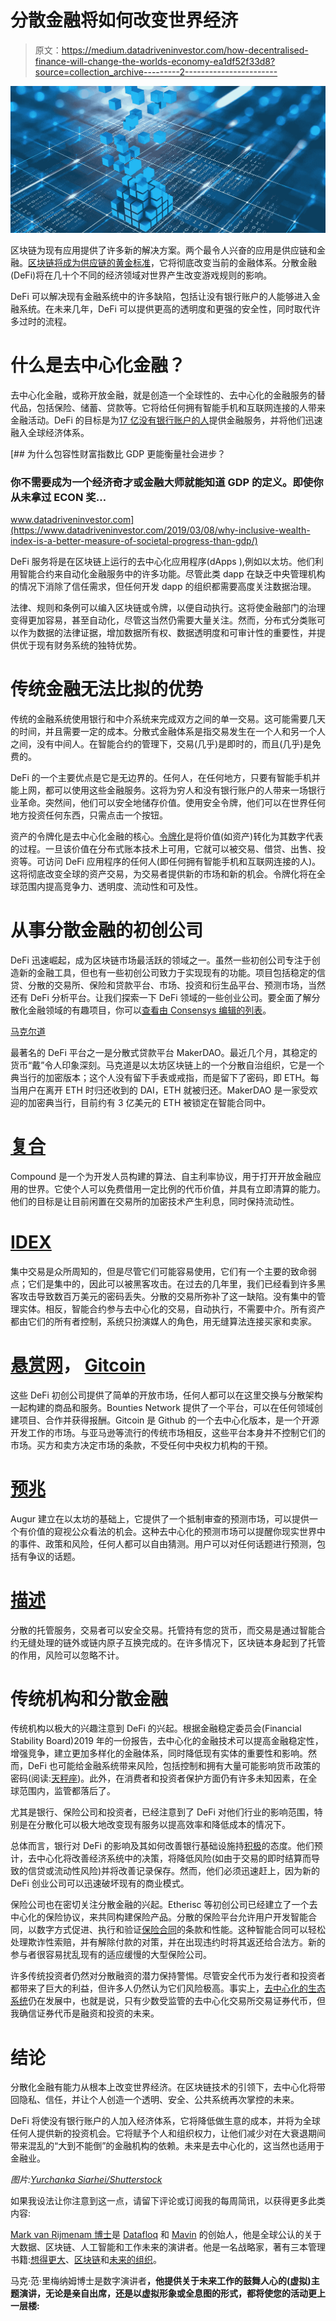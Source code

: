 # 分散金融将如何改变世界经济

> 原文：<https://medium.datadriveninvestor.com/how-decentralised-finance-will-change-the-worlds-economy-ea1df52f33d8?source=collection_archive---------2----------------------->

![](img/8f20d5ce5faa9000831359cbc73cbae5.png)

区块链为现有应用提供了许多新的解决方案。两个最令人兴奋的应用是供应链和金融。[区块链将成为供应链的黄金标准](https://vanrijmenam.nl/blockchain-becoming-gold-standard-supply-chains/)，它将彻底改变当前的金融体系。分散金融(DeFi)将在几十个不同的经济领域对世界产生改变游戏规则的影响。

DeFi 可以解决现有金融系统中的许多缺陷，包括让没有银行账户的人能够进入金融系统。在未来几年，DeFi 可以提供更高的透明度和更强的安全性，同时取代许多过时的流程。

# 什么是去中心化金融？

去中心化金融，或称开放金融，就是创造一个全球性的、去中心化的金融服务的替代品，包括保险、储蓄、贷款等。它将给任何拥有智能手机和互联网连接的人带来金融活动。DeFi 的目标是为[17 亿没有银行账户的人](https://www.worldbank.org/en/news/press-release/2018/04/19/financial-inclusion-on-the-rise-but-gaps-remain-global-findex-database-shows)提供金融服务，并将他们迅速融入全球经济体系。

[](https://www.datadriveninvestor.com/2019/03/08/why-inclusive-wealth-index-is-a-better-measure-of-societal-progress-than-gdp/) [## 为什么包容性财富指数比 GDP 更能衡量社会进步？

### 你不需要成为一个经济奇才或金融大师就能知道 GDP 的定义。即使你从未拿过 ECON 奖…

www.datadriveninvestor.com](https://www.datadriveninvestor.com/2019/03/08/why-inclusive-wealth-index-is-a-better-measure-of-societal-progress-than-gdp/) 

DeFi 服务将是在区块链上运行的去中心化应用程序(dApps ),例如以太坊。他们利用智能合约来自动化金融服务中的许多功能。尽管此类 dapp 在缺乏中央管理机构的情况下消除了信任需求，但任何开发 dapp 的组织都需要高度关注数据治理。

法律、规则和条例可以编入区块链或令牌，以便自动执行。这将使金融部门的治理变得更加容易，甚至自动化，尽管这当然仍需要大量关注。然而，分布式分类账可以作为数据的法律证据，增加数据所有权、数据透明度和可审计性的重要性，并提供优于现有财务系统的独特优势。

# 传统金融无法比拟的优势

传统的金融系统使用银行和中介系统来完成双方之间的单一交易。这可能需要几天的时间，并且需要一定的成本。分散式金融体系是指交易发生在一个人和另一个人之间，没有中间人。在智能合约的管理下，交易(几乎)是即时的，而且(几乎)是免费的。

DeFi 的一个主要优点是它是无边界的。任何人，在任何地方，只要有智能手机并能上网，都可以使用这些金融服务。这将为穷人和没有银行账户的人带来一场银行业革命。突然间，他们可以安全地储存价值。使用安全令牌，他们可以在世界任何地方投资任何东西，只需点击一个按钮。

资产的令牌化是去中心化金融的核心。[令牌化](https://vanrijmenam.nl/purpose-driven-tokenisation-innovative-ecosystems/)是将价值(如资产)转化为其数字代表的过程。一旦该价值在分布式账本技术上可用，它就可以被交易、借贷、出售、投资等。可访问 DeFi 应用程序的任何人(即任何拥有智能手机和互联网连接的人)。这将彻底改变全球的资产交易，为交易者提供新的市场和新的机会。令牌化将在全球范围内提高竞争力、透明度、流动性和可及性。

# 从事分散金融的初创公司

DeFi 迅速崛起，成为区块链市场最活跃的领域之一。虽然一些初创公司专注于创造新的金融工具，但也有一些初创公司致力于实现现有的功能。项目包括稳定的信贷、分散的交易所、保险和贷款平台、市场、投资和衍生品平台、预测市场，当然还有 DeFi 分析平台。让我们探索一下 DeFi 领域的一些创业公司。要全面了解分散化金融领域的有趣项目，你可以[查看由 Consensys 编辑的列表](https://consensys.net/blog/news/the-100-projects-pioneering-decentralized-finance/)。

[马克尔道 ](https://makerdao.com/)

最著名的 DeFi 平台之一是分散式贷款平台 MakerDAO。最近几个月，其稳定的货币“戴”令人印象深刻。马克道是以太坊区块链上的一个分散自治组织，它是一个典当行的加密版本；这个人没有留下手表或戒指，而是留下了密码，即 ETH。每当用户在离开 ETH 时归还收到的 DAI，ETH 就被归还。MakerDAO 是一家受欢迎的加密典当行，目前约有 3 亿美元的 ETH 被锁定在智能合同中。

# [复合](https://compound.finance)

Compound 是一个为开发人员构建的算法、自主利率协议，用于打开开放金融应用的世界。它使个人可以免费借用一定比例的代币价值，并具有立即清算的能力。他们的目标是让目前闲置在交易所的加密技术产生利息，同时保持流动性。

# [IDEX](https://idex.market/eth/idex)

集中交易是众所周知的，但是尽管它们可能容易使用，它们有一个主要的致命弱点；它们是集中的，因此可以被黑客攻击。在过去的几年里，我们已经看到许多黑客攻击导致数百万美元的密码丢失。分散的交易所弥补了这一缺陷。没有集中的管理实体。相反，智能合约参与去中心化的交易，自动执行，不需要中介。所有资产都由它们的所有者控制，系统只扮演媒人的角色，用无缝算法连接买家和卖家。

# [悬赏网](https://www.bounties.network)， [Gitcoin](https://gitcoin.co)

这些 DeFi 初创公司提供了简单的开放市场，任何人都可以在这里交换与分散架构一起构建的商品和服务。Bounties Network 提供了一个平台，可以在任何领域创建项目、合作并获得报酬。Gitcoin 是 Github 的一个去中心化版本，是一个开源开发工作的市场。与亚马逊等流行的传统市场相反，这些平台本身并不控制它们的市场。买方和卖方决定市场的条款，不受任何中央权力机构的干预。

# [预兆](https://www.augur.net)

Augur 建立在以太坊的基础上，它提供了一个抵制审查的预测市场，可以提供一个有价值的窥视公众看法的机会。这种去中心化的预测市场可以提醒你现实世界中的事件、政策和风险，任何人都可以自由猜测。用户可以对任何话题进行预测，包括有争议的话题。

# [描述](https://descrow.com)

分散的托管服务，交易者可以安全交易。托管持有您的货币，而交易是通过智能合约无缝处理的链外或链内原子互换完成的。在许多情况下，区块链本身起到了托管的作用，风险可以忽略不计。

# 传统机构和分散金融

传统机构以极大的兴趣注意到 DeFi 的兴起。根据金融稳定委员会(Financial Stability Board)2019 年的一份报告，去中心化的金融技术可以提高金融稳定性，增强竞争，建立更加多样化的金融体系，同时降低现有实体的重要性和影响。然而，DeFi 也可能给金融系统带来风险，包括控制和拥有大量可能影响货币政策的密码(阅读:[天秤座](https://vanrijmenam.nl/libra-facebook-cryptocurrency-mean-world/))。此外，在消费者和投资者保护方面仍有许多未知因素，在全球范围内，监管都落后了。

尤其是银行、保险公司和投资者，已经注意到了 DeFi 对他们行业的影响范围，特别是在分散化可以极大地改变现有服务以提高效率和降低成本的情况下。

总体而言，银行对 DeFi 的影响及其如何改善银行基础设施持[积极](https://www.fsb.org/wp-content/uploads/P060619.pdf)的态度。他们预计，去中心化将改善经济系统中的决策，将降低风险(如由于交易的即时结算而导致的信贷或流动性风险)并将改善记录保存。然而，他们必须迅速赶上，因为新的 DeFi 创业公司可以迅速破坏现有的商业模式。

保险公司也在密切关注分散金融的兴起。Etherisc 等初创公司已经建立了一个去中心化的保险协议，来共同构建保险产品。分散的保险平台允许用户开发智能合同，以数字方式促进、执行和验证[保险合同](https://www.the-digital-insurer.com/wp-content/uploads/2018/07/1243-futureinternet-10-00020-v2-1.pdf)的条款和性能。这种智能合同可以轻松处理欺诈性索赔，并有解除付款的对策，并在出现违约时将其返还给合法方。新的参与者很容易扰乱现有的适应缓慢的大型保险公司。

许多传统投资者仍然对分散融资的潜力保持警惕。尽管安全代币为发行者和投资者都带来了巨大的利益，但许多人仍然认为它们风险极高。事实上，[去中心化的生态系统](https://vanrijmenam.nl/building-decentralised-ecosystem-who-involved/)仍在发展中，也就是说，只有少数受监管的去中心化交易所交易证券代币，但我确信证券代币是融资和投资的未来。

# 结论

分散化金融有能力从根本上改变世界经济。在区块链技术的引领下，去中心化将带回隐私、信任，并让个人创造一个透明、安全、公共系统再次掌控的未来。

DeFi 将使没有银行账户的人加入经济体系，它将降低做生意的成本，并将为全球任何人提供新的投资机会。它将赋予个人和组织权力，让他们减少对在大衰退期间带来混乱的“大到不能倒”的金融机构的依赖。未来是去中心化的，这当然也适用于金融业。

*图片:*[*Yurchanka Siarhei/Shutterstock*](https://www.shutterstock.com/g/Yurchanka+Siarhey)

如果我设法让你注意到这一点，请留下评论或订阅我的每周简讯，以获得更多此类内容:

[Mark van Rijmenam 博士](https://medium.com/@markvanrijmenam)是 [Datafloq](https://datafloq.com/) 和 [Mavin](https://mavin.org/) 的创始人，他是全球公认的关于大数据、区块链、人工智能和工作未来的演讲者。他是一名战略家，著有三本管理书籍:[想得更大](https://vanrijmenam.nl/think-bigger-mark-van-rijmenam/)、[区块链](https://vanrijmenam.nl/blockchain-transforming-your-business-and-our-world/)和[未来的组织](https://vanrijmenam.nl/the-organisation-of-tomorrow/)。

马克·范·里梅纳姆博士是数字演讲者[](https://thedigitalspeaker.com/)****，他提供关于未来工作的鼓舞人心的(虚拟)主题演讲，无论是亲自出席，还是以虚拟形象或全息图的形式，都将使您的活动更上一层楼:****
